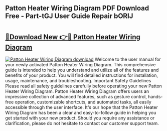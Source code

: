 ## Patton Heater Wiring Diagram PDF Download Free - Part-tGJ User Guide Repair bORIJ

# <h2><a href="http://dfu8737.blite.top/?on=Patton+Heater+Wiring+Diagram">🔗Download New 👉🔴 Patton Heater Wiring Diagram</a></h2>

[![Patton Heater Wiring Diagram download](https://i.imgur.com/lujVjoI.png)](http://dfu8737.blite.top/?on=Patton+Heater+Wiring+Diagram)
Welcome to the user manual for your newly activated Patton Heater Wiring Diagram. This comprehensive guide is intended to help you understand and utilize all of the features and benefits of your product. You will find detailed instructions for installation, usage, maintenance, and troubleshooting. Important Safety Guidelines Please read all safety guidelines carefully before operating your new Patton Heater Wiring Diagram. Patton Heater Wiring Diagram offers users an impressive collection of advanced features, such as gesture control, hands-free operation, customizable shortcuts, and automated tasks, all easily accessible through the user interface. It's our hope that the Patton Heater Wiring Diagram has been a clear and easy-to-follow guide in helping you get started with your new product. Should you require any assistance or clarification, please do not hesitate to contact our customer support team.
